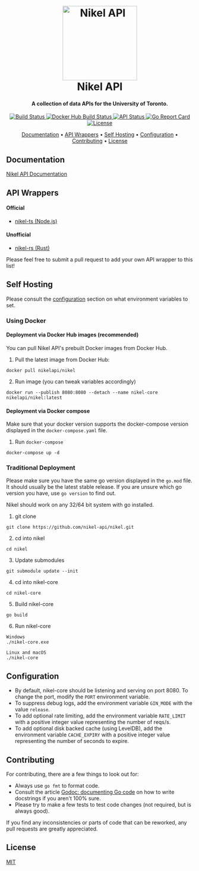 <h1 align="center">
  <br>
  <a href="https://docs.nikel.ml"><img src="https://docs.nikel.ml/img/nikel-api-circle.png" alt="Nikel API" width="200"></a>
  <br>
  Nikel API
  <br>
</h1>

<h4 align="center">A collection of data APIs for the University of Toronto.</h4>

<p align="center">
  <a href="https://travis-ci.com/nikel-api/nikel">
    <img alt="Build Status" src="https://img.shields.io/travis/nikel-api/nikel">
  </a>
  <a href="https://hub.docker.com/r/nikelapi/nikel">
    <img alt="Docker Hub Build Status" src="https://img.shields.io/docker/cloud/build/nikelapi/nikel">
  </a>
  <a href="https://status.nikel.ml/">
    <img alt="API Status" src="https://img.shields.io/uptimerobot/status/m785541667-14c2f35b7d11487c0874bdd7">
  </a>
  <a href="https://goreportcard.com/report/github.com/nikel-api/nikel">
    <img alt="Go Report Card" src="https://goreportcard.com/badge/github.com/nikel-api/nikel">
  </a>
  <a href="https://github.com/nikel-api/nikel/blob/master/LICENSE">
    <img alt="License" src="https://img.shields.io/github/license/nikel-api/nikel">
  </a>
</p>

<p align="center">
  <a href="#documentation">Documentation</a> •
  <a href="#api-wrappers">API Wrappers</a> •
  <a href="#self-hosting">Self Hosting</a> •
  <a href="#configuration">Configuration</a> •
  <a href="#contributing">Contributing</a> •
  <a href="#license">License</a>
</p>

## Documentation

[Nikel API Documentation](https://docs.nikel.ml)

## API Wrappers

#### Official

* [nikel-ts (Node.js)](https://www.npmjs.com/package/nikel)

#### Unofficial

* [nikel-rs (Rust)](https://crates.io/crates/nikel-rs)

Please feel free to submit a pull request to add your own API wrapper to this list!

## Self Hosting

Please consult the [configuration](#configuration) section on what environment variables to set.

### Using Docker

#### Deployment via Docker Hub images (recommended)

You can pull Nikel API's prebuilt Docker images from Docker Hub.

1. Pull the latest image from Docker Hub:
```
docker pull nikelapi/nikel
```

2. Run image (you can tweak variables accordingly)
```
docker run --publish 8080:8080 --detach --name nikel-core nikelapi/nikel:latest
```

#### Deployment via Docker compose

Make sure that your docker version supports the docker-compose version displayed in the `docker-compose.yaml` file.

1. Run `docker-compose`
```
docker-compose up -d
```

### Traditional Deployment

Please make sure you have the same go version displayed in the `go.mod` file. It should usually be the latest stable release. If you are unsure which go version you have, use `go version` to find out.

Nikel should work on any 32/64 bit system with go installed.

1. git clone
```
git clone https://github.com/nikel-api/nikel.git
```
2. cd into nikel
```
cd nikel
```
3. Update submodules
```
git submodule update --init
```
4. cd into nikel-core
```
cd nikel-core
```
5. Build nikel-core
```
go build
```
6. Run nikel-core
```
Windows
./nikel-core.exe

Linux and macOS
./nikel-core
```

## Configuration

* By default, nikel-core should be listening and serving on port 8080. To change the port, modify the `PORT` environment variable.
* To suppress debug logs, add the environment variable `GIN_MODE` with the value `release`.
* To add optional rate limiting, add the environment variable `RATE_LIMIT` with a positive integer value representing the number of reqs/s.
* To add optional disk backed cache (using LevelDB), add the environment variable `CACHE_EXPIRY` with a positive integer value representing the number of seconds to expire.

## Contributing

For contributing, there are a few things to look out for:

* Always use `go fmt` to format code.
* Consult the article [Godoc: documenting Go code](https://blog.golang.org/godoc) on how to write docstrings if you aren't 100% sure.
* Please try to make a few tests to test code changes (not required, but is always good).

If you find any inconsistencies or parts of code that can be reworked, any pull requests are greatly appreciated.

## License

[MIT](https://github.com/nikel-api/nikel/blob/master/LICENSE)